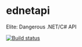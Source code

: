 # ednetapi
Elite: Dangerous .NET/C# API

[![Build status](https://ci.appveyor.com/api/projects/status/0v7befd1pjlbeiw7?svg=true)](https://ci.appveyor.com/project/mbedatpro/ednetapi)
